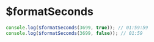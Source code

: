 # $formatSeconds

<ContainerBox title="介绍">
<template #desc>

格式化秒数，如果想拆分，可使用 `join(':')` 转成数组
</template>
</ContainerBox>

<ContainerBox title="基础用法">

```js
console.log($formatSeconds(3699, true)); // 01:59:59
console.log($formatSeconds(3699, false)); // 01:59
```

<ShowCode>
<template #codes>

```js
export const $formatSeconds = (seconds, hours) => {
  let sec = seconds;
  if (hours) {
    return [3600, 60, 1]
      .map((unit) => {
        const value = Math.floor(sec / unit);
        sec -= unit * value;
        return value.toString().padStart(2, "0");
      })
      .reduce((acc, cur) => acc + ":" + cur);
  } else {
    let minute: number | string = parseInt(sec / 60);
    let second: number | string = parseInt(sec % 60);
    minute = minute < 10 ? "0" + minute : minute;
    second = second < 10 ? "0" + second : second;
    return minute + ":" + second;
  }
};
```

</template>
</ShowCode>
</ContainerBox>

<ContainerBox title="Params">
<template #desc>

| 参数    | 说明           | 类型    |
| ------- | -------------- | ------- |
| seconds | 秒数           | Number  |
| hour    | 是否精确到小时 | Boolean |

</template>
</ContainerBox>
